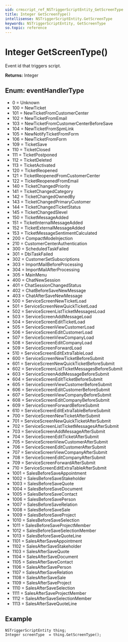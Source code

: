 ```yaml
---
uid: crmscript_ref_NSTriggerScriptEntity_GetScreenType
title: Integer GetScreenType()
intellisense: NSTriggerScriptEntity.GetScreenType
keywords: NSTriggerScriptEntity, GetScreenType
so.topic: reference
---
```


# Integer GetScreenType()

Event id that triggers script.

**Returns:** Integer

## Enum: eventHandlerType

* 0 = Unknown
* 100 = NewTicket
* 101 = NewTicketFromCustomerCenter
* 102 = NewTicketFromEmail
* 103 = NewTicketFromCustomerCenterBeforeSave
* 104 = NewTicketFromSpmLink
* 105 = NewNotifyTicketFromForm
* 106 = NewTicketFromForm
* 109 = TicketSave
* 110 = TicketClosed
* 111 = TicketPostponed
* 112 = TicketDeleted
* 113 = TicketActivated
* 120 = TicketReopened
* 121 = TicketReopenedFromCustomerCenter
* 122 = TicketReopenedFromEmail
* 140 = TicketChangedPriority
* 141 = TicketChangedCategory
* 142 = TicketChangedOwnedBy
* 143 = TicketChangedPrimaryCustomer
* 144 = TicketChangedTicketStatus
* 145 = TicketChangedSlevel
* 150 = TicketMessageAdded
* 151 = TicketInternalMessageAdded
* 152 = TicketExternalMessageAdded
* 153 = TicketMessageSentimentCalculated
* 200 = CompactModeInjection
* 210 = CustomerCenterAuthentication
* 300 = ScheduledTaskFailed
* 301 = DbiTaskFailed
* 302 = CustomerSetSubscriptions
* 303 = ImportMailBeforeProcessing
* 304 = ImportMailAfterProcessing
* 305 = MainMenu
* 400 = ChatNewSession
* 401 = ChatSessionChangedStatus
* 402 = ChatBeforeSaveNewMessage
* 403 = ChatAfterSaveNewMessage
* 500 = ServiceScreenNewTicketLoad
* 501 = ServiceScreenNewQuickTicketLoad
* 502 = ServiceScreenListTicketMessagesLoad
* 503 = ServiceScreenAddMessageLoad
* 504 = ServiceScreenEditTicketLoad
* 505 = ServiceScreenViewCustomerLoad
* 506 = ServiceScreenEditCustomerLoad
* 507 = ServiceScreenViewCompanyLoad
* 508 = ServiceScreenEditCompanyLoad
* 509 = ServiceScreenForwardLoad
* 510 = ServiceScreenEditExtraTableLoad
* 600 = ServiceScreenNewTicketBeforeSubmit
* 601 = ServiceScreenNewQuickTicketBeforeSubmit
* 602 = ServiceScreenListTicketMessagesBeforeSubmit
* 603 = ServiceScreenAddMessageBeforeSubmit
* 604 = ServiceScreenEditTicketBeforeSubmit
* 605 = ServiceScreenViewCustomerBeforeSubmit
* 606 = ServiceScreenEditCustomerBeforeSubmit
* 607 = ServiceScreenViewCompanyBeforeSubmit
* 608 = ServiceScreenEditCompanyBeforeSubmit
* 609 = ServiceScreenForwardBeforeSubmit
* 610 = ServiceScreenEditExtraTableBeforeSubmit
* 700 = ServiceScreenNewTicketAfterSubmit
* 701 = ServiceScreenNewQuickTicketAfterSubmit
* 702 = ServiceScreenListTicketMessagesAfterSubmit
* 703 = ServiceScreenAddMessageAfterSubmit
* 704 = ServiceScreenEditTicketAfterSubmit
* 705 = ServiceScreenViewCustomerAfterSubmit
* 706 = ServiceScreenEditCustomerAfterSubmit
* 707 = ServiceScreenViewCompanyAfterSubmit
* 708 = ServiceScreenEditCompanyAfterSubmit
* 709 = ServiceScreenForwardAfterSubmit
* 710 = ServiceScreenEditExtraTableAfterSubmit
* 1001 = SalesBeforeSaveAppointment
* 1002 = SalesBeforeSaveStakeholder
* 1003 = SalesBeforeSaveQuote
* 1004 = SalesBeforeSaveDocument
* 1005 = SalesBeforeSaveContact
* 1006 = SalesBeforeSavePerson
* 1007 = SalesBeforeSaveRelation
* 1008 = SalesBeforeSaveSale
* 1009 = SalesBeforeSaveProject
* 1010 = SalesBeforeSaveSelection
* 1011 = SalesBeforeSaveProjectMember
* 1012 = SalesBeforeSaveSelectionMember
* 1013 = SalesBeforeSaveQuoteLine
* 1101 = SalesAfterSaveAppointment
* 1102 = SalesAfterSaveStakeholder
* 1103 = SalesAfterSaveQuote
* 1104 = SalesAfterSaveDocument
* 1105 = SalesAfterSaveContact
* 1106 = SalesAfterSavePerson
* 1107 = SalesAfterSaveRelation
* 1108 = SalesAfterSaveSale
* 1109 = SalesAfterSaveProject
* 1110 = SalesAfterSaveSelection
* 1111 = SalesAfterSaveProjectMember
* 1112 = SalesAfterSaveSelectionMember
* 1113 = SalesAfterSaveQuoteLine

## Example

```crmscript
NSTriggerScriptEntity thing;
Integer screenType  = thing.GetScreenType();
```
